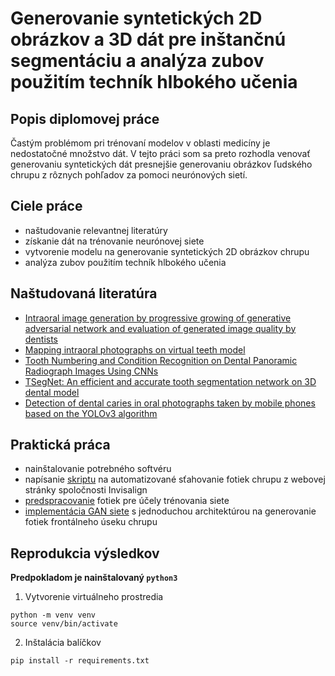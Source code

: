 # Generovanie syntetických 2D obrázkov a 3D dát pre inštančnú segmentáciu a analýza zubov použitím techník hlbokého učenia

## Popis diplomovej práce
Častým problémom pri trénovaní modelov v oblasti medicíny je nedostatočné množstvo dát. V tejto práci som sa preto rozhodla venovať generovaniu syntetických dát presnejšie generovaniu obrázkov ľudského chrupu z rôznych pohľadov za pomoci neurónových sietí.

## Ciele práce
- naštudovanie relevantnej literatúry
- získanie dát na trénovanie neurónovej siete
- vytvorenie modelu na generovanie syntetických 2D obrázkov chrupu
- analýza zubov použitím techník hlbokého učenia

## Naštudovaná literatúra
- [Intraoral image generation by progressive growing of generative adversarial network and evaluation of generated image quality by dentists](https://www.nature.com/articles/s41598-021-98043-3)
- [Mapping intraoral photographs on virtual teeth model](https://www.sciencedirect.com/science/article/abs/pii/S0300571218302781?casa_token=wBOaNKhLohYAAAAA:fEwUNoLiFeKO_0834-y7hmNegzvcDlB0_tLQPNfZnJph0FTZeWgsLQQ2bxI6_NriEHiq9oWKmw)
- [Tooth Numbering and Condition Recognition on Dental Panoramic Radiograph Images Using CNNs](https://ieeexplore.ieee.org/abstract/document/9652543)
- [TSegNet: An efficient and accurate tooth segmentation network on 3D dental model](https://www.sciencedirect.com/science/article/abs/pii/S1361841520303133?casa_token=sfJy78D3uWsAAAAA:O80xxmJ4YvLEJpGrLzJZVu1g6lgFPKOVP-UU2VLh84vQwDZXfB1lgIuNdjXfmDwaWDgfUurKGWQ)
- [Detection of dental caries in oral photographs taken by mobile phones based on the YOLOv3 algorithm](https://www.ncbi.nlm.nih.gov/pmc/articles/PMC8640896/)

## Praktická práca
- nainštalovanie potrebného softvéru
- napísanie [skriptu](scripts/download_images.py) na automatizované sťahovanie fotiek chrupu z webovej stránky spoločnosti Invisalign
- [predspracovanie](scripts/data_preprocessing.py) fotiek pre účely trénovania siete
- [implementácia GAN siete](scripts/train_gan_blackwhite.py) s jednoduchou architektúrou na generovanie fotiek frontálneho úseku chrupu

## Reprodukcia výsledkov

**Predpokladom je nainštalovaný `python3`**

1. Vytvorenie virtuálneho prostredia
```
python -m venv venv
source venv/bin/activate
```

2. Inštalácia balíčkov

```
pip install -r requirements.txt
```